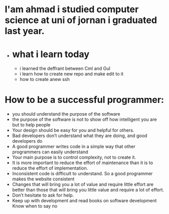  # I'am ahmad i studied computer science at uni of jornan i graduated last year.

- # what i learn today 
    - i learned the deffrant between Cml and Gul
    - i learn how to create  new repo and make edit to it 
    - how to create anew ssh 

# How to be a successful programmer:
  - you should understand the purpose of the software 
  - the purpose of the software is not to show off how intelligent you are but to help people 
  - Your design should be easy for you and helpful for others.
  - Bad developers don’t understand what they are doing, and good developers do
  - A good programmer writes code in a simple way that other      programmers can easily understand
  - Your main purpose is to control complexity, not to create it.
  -  It is more important to reduce the effort of maintenance than it is to reduce the effort of implementation.
  - Inconsistent code is difficult to understand. So a good programmer makes the website consistent
  - Changes that will bring you a lot of value and require little effort are better than those that will bring you little value and require a lot of effort.
 - Don’t hesitate to ask for help.
 - Keep up with development and read books on software development
 Know when to say no
